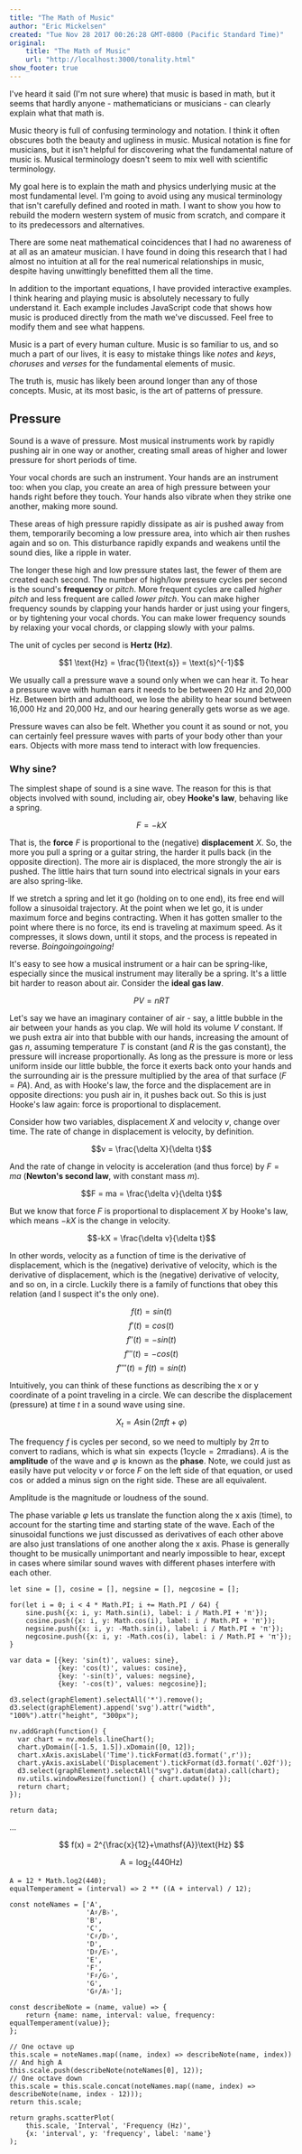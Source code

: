 ```yaml
---
title: "The Math of Music"
author: "Eric Mickelsen"
created: "Tue Nov 28 2017 00:26:28 GMT-0800 (Pacific Standard Time)"
original:
    title: "The Math of Music"
    url: "http://localhost:3000/tonality.html"
show_footer: true
---
```


I've heard it said (I'm not sure where) that music is based in math, but it seems that hardly anyone - mathematicians or musicians - can clearly explain what that math is.

Music theory is full of confusing terminology and notation. I think it often obscures both the beauty and ugliness in music. Musical notation is fine for musicians, but it isn't helpful for discovering what the fundamental nature of music is. Musical terminology doesn't seem to mix well with scientific terminology.

My goal here is to explain the math and physics underlying music at the most fundamental level. I'm going to avoid using any musical terminology that isn't carefully defined and rooted in math. I want to show you how to rebuild the modern western system of music from scratch, and compare it to its predecessors and alternatives.

There are some neat mathematical coincidences that I had no awareness of at all as an amateur musician. I have found in doing this research that I had almost no intuition at all for the real numerical relationships in music, despite having unwittingly benefitted them all the time.

In addition to the important equations, I have provided interactive examples. I think hearing and playing music is absolutely necessary to fully understand it. Each example includes JavaScript code that shows how music is produced directly from the math we've discussed. Feel free to modify them and see what happens.

Music is a part of every human culture. Music is so familiar to us, and so much a part of our lives, it is easy to mistake things like *notes* and *keys*, *choruses* and *verses* for the fundamental elements of music.

The truth is, music has likely been around longer than any of those concepts. Music, at its most basic, is the art of patterns of pressure.

## Pressure ##

Sound is a wave of pressure. Most musical instruments work by rapidly pushing air in one way or another, creating small areas of higher and lower pressure for short periods of time.

Your vocal chords are such an instrument. Your hands are an instrument too: when you clap, you create an area of high pressure between your hands right before they touch. Your hands also vibrate when they strike one another, making more sound.

These areas of high pressure rapidly dissipate as air is pushed away from them, temporarily becoming a low pressure area, into which air then rushes again and so on. This disturbance rapidly expands and weakens until the sound dies, like a ripple in water.

The longer these high and low pressure states last, the fewer of them are created each second. The number of high/low pressure cycles per second is the sound's **frequency** or *pitch*. More frequent cycles are called *higher* *pitch* and less frequent are called *lower* *pitch*. You can make higher frequency sounds by clapping your hands harder or just using your fingers, or by tightening your vocal chords. You can make lower frequency sounds by relaxing your vocal chords, or clapping slowly with your palms.

The unit of cycles per second is **Hertz (Hz)**.

$$1 \text{Hz} = \frac{1}{\text{s}} = \text{s}^{-1}$$

We usually call a pressure wave a sound only when we can hear it. To hear a pressure wave with human ears it needs to be between 20 Hz and 20,000 Hz. Between birth and adulthood, we lose the ability to hear sound between 16,000 Hz and 20,000 Hz, and our hearing generally gets worse as we age.

Pressure waves can also be felt. Whether you count it as sound or not, you can certainly feel pressure waves with parts of your body other than your ears. Objects with more mass tend to interact with low frequencies.

### Why sine? ###

The simplest shape of sound is a sine wave. The reason for this is that objects involved with sound, including air, obey **Hooke's law**, behaving like a spring.

$$F = -kX$$

That is, the **force** $F$ is proportional to the (negative) **displacement** *X*. So, the more you pull a spring or a guitar string, the harder it pulls back (in the opposite direction). The more air is displaced, the more strongly the air is pushed. The little hairs that turn sound into electrical signals in your ears are also spring-like.

If we stretch a spring and let it go (holding on to one end), its free end will follow a sinusoidal trajectory. At the point when we let go, it is under maximum force and begins contracting. When it has gotten smaller to the point where there is no force, its end is traveling at maximum speed. As it compresses, it slows down, until it stops, and the process is repeated in reverse. *Boingoingoingoing!*

It's easy to see how a musical instrument or a hair can be spring-like, especially since the musical instrument may literally be a spring. It's a little bit harder to reason about air. Consider the **ideal gas law**.

$$PV = nRT$$

Let's say we have an imaginary container of air - say, a little bubble in the air between your hands as you clap. We will hold its volume $V$ constant. If we push extra air into that bubble with our hands, increasing the amount of gas $n$, assuming temperature $T$ is constant (and $R$ is the gas constant), the pressure will increase proportionally. As long as the pressure is more or less uniform inside our little bubble, the force it exerts back onto your hands and the surrounding air is the pressure multiplied by the area of that surface ($F=PA$). And, as with Hooke's law, the force and the displacement are in opposite directions: you push air in, it pushes back out. So this is just Hooke's law again: force is proportional to displacement.

Consider how two variables, displacement $X$ and velocity $v$, change over time. The rate of change in displacement is velocity, by definition. 

$$v = \frac{\delta X}{\delta t}$$

And the rate of change in velocity is acceleration (and thus force) by $F = ma$ (**Newton's second law**, with constant mass $m$).

$$F = ma = \frac{\delta v}{\delta t}$$

But we know that force $F$ is proportional to displacement $X$ by Hooke's law, which means $-kX$ is the change in velocity.

$$-kX = \frac{\delta v}{\delta t}$$

In other words, velocity as a function of time is the derivative of displacement, which is the (negative) derivative of velocity, which is the derivative of displacement, which is the (negative) derivative of velocity, and so on, in a circle. Luckily there is a family of functions that obey this relation (and I suspect it's the only one).

$$f(t) = sin(t)$$
$$f'(t) = cos(t)$$
$$f''(t) = -sin(t)$$
$$f'''(t) = -cos(t)$$
$$f''''(t) = f(t) = sin(t)$$

Intuitively, you can think of these functions as describing the x or y coordinate of a point traveling in a circle. We can describe the displacement (pressure) at time $t$ in a sound wave using sine.

$$X_{t} = A\sin{(2\pi f t + \varphi)}$$

The frequency $f$ is cycles per second, so we need to multiply by $2\pi$ to convert to radians, which is what $\sin$ expects ($1\text{cycle}=2\pi \text{radians}$). $A$ is the **amplitude** of the wave and $\varphi$ is known as the **phase**. Note, we could just as easily have put velocity $v$ or force $F$ on the left side of that equation, or used $\cos$ or added a minus sign on the right side. These are all equivalent.

Amplitude is the magnitude or loudness of the sound.

The phase variable $\varphi$ lets us translate the function along the x axis (time), to account for the starting time and starting state of the wave. Each of the sinusoidal functions we just discussed as derivatives of each other above are also just translations of one another along the x axis. Phase is generally thought to be musically unimportant and nearly impossible to hear, except in cases where similar sound waves with different phases interfere with each other.

```javascript; hidden
let sine = [], cosine = [], negsine = [], negcosine = [];

for(let i = 0; i < 4 * Math.PI; i += Math.PI / 64) {
    sine.push({x: i, y: Math.sin(i), label: i / Math.PI + 'π'});
    cosine.push({x: i, y: Math.cos(i), label: i / Math.PI + 'π'});
    negsine.push({x: i, y: -Math.sin(i), label: i / Math.PI + 'π'});
    negcosine.push({x: i, y: -Math.cos(i), label: i / Math.PI + 'π'});
}

var data = [{key: 'sin(t)', values: sine}, 
            {key: 'cos(t)', values: cosine},
            {key: '-sin(t)', values: negsine},
            {key: '-cos(t)', values: negcosine}];

d3.select(graphElement).selectAll('*').remove();
d3.select(graphElement).append('svg').attr("width", "100%").attr("height", "300px");

nv.addGraph(function() {
  var chart = nv.models.lineChart();
  chart.yDomain([-1.5, 1.5]).xDomain([0, 12]);
  chart.xAxis.axisLabel('Time').tickFormat(d3.format(',r'));
  chart.yAxis.axisLabel('Displacement').tickFormat(d3.format('.02f'));
  d3.select(graphElement).selectAll("svg").datum(data).call(chart);
  nv.utils.windowResize(function() { chart.update() });
  return chart;
});

return data;
```

...

$$ f(x) = 2^{\frac{x}{12}+\mathsf{A}}\text{Hz} $$

$$\mathsf{A} = \log_{2}(440\text{Hz})$$

```javascript; auto
A = 12 * Math.log2(440);
equalTemperament = (interval) => 2 ** ((A + interval) / 12);

const noteNames = ['A',
                   'A♯/B♭',
                   'B',
                   'C',
                   'C♯/D♭',
                   'D',
                   'D♯/E♭',
                   'E',
                   'F',
                   'F♯/G♭',
                   'G',
                   'G♯/A♭'];

const describeNote = (name, value) => {
    return {name: name, interval: value, frequency: equalTemperament(value)};
};

// One octave up
this.scale = noteNames.map((name, index) => describeNote(name, index))
// And high A
this.scale.push(describeNote(noteNames[0], 12));
// One octave down
this.scale = this.scale.concat(noteNames.map((name, index) => describeNote(name, index - 12)));
return this.scale;
```

```javascript; auto
return graphs.scatterPlot(
    this.scale, 'Interval', 'Frequency (Hz)',
    {x: 'interval', y: 'frequency', label: 'name'}
);
```
